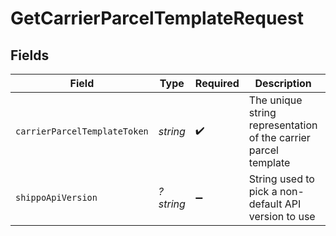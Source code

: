 # GetCarrierParcelTemplateRequest


## Fields

| Field                                                           | Type                                                            | Required                                                        | Description                                                     | Example                                                         |
| --------------------------------------------------------------- | --------------------------------------------------------------- | --------------------------------------------------------------- | --------------------------------------------------------------- | --------------------------------------------------------------- |
| `carrierParcelTemplateToken`                                    | *string*                                                        | :heavy_check_mark:                                              | The unique string representation of the carrier parcel template |                                                                 |
| `shippoApiVersion`                                              | *?string*                                                       | :heavy_minus_sign:                                              | String used to pick a non-default API version to use            | 2018-02-08                                                      |